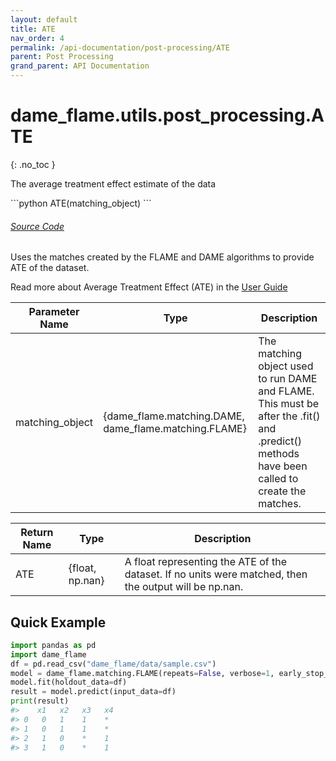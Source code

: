 ```yaml
---
layout: default
title: ATE
nav_order: 4
permalink: /api-documentation/post-processing/ATE
parent: Post Processing
grand_parent: API Documentation
---
```


# dame_flame.utils.post_processing.ATE
{: .no_toc }
 
The average treatment effect estimate of the data


<div class="code-example" markdown="1">
```python
ATE(matching_object)
```
</div>
<div id="source" class="language-markdown highlighter-rouge">
  <a class="number" href="#SourceCode"></a> 
  <a href="https://github.com/almost-matching-exactly/DAME-FLAME-Python-Package/blob/master/dame_flame/utils/post_processing.py#L36">
    <h6><u>Source Code</u></h6>
  </a>
</div>

Uses the matches created by the FLAME and DAME algorithms to provide ATE of the dataset.

Read more about Average Treatment Effect (ATE) in the [User Guide](../user-guide/Treatment-Effects.html)


| Parameter Name   | Type | Description |
|------------------|---------------------------------------------|---------|
| matching_object | {dame_flame.matching.DAME, dame_flame.matching.FLAME} | The matching object used to run DAME and FLAME. This must be after the .fit() and .predict() methods have been called to create the matches. |


| Return Name | Type | Description  |
|-------------|------| --------------------------------------------------------------------|
| ATE    | {float, np.nan} | A float representing the ATE of the dataset. If no units were matched, then the output will be np.nan. |


## Quick Example

```python
import pandas as pd
import dame_flame
df = pd.read_csv("dame_flame/data/sample.csv")
model = dame_flame.matching.FLAME(repeats=False, verbose=1, early_stop_iterations=False)
model.fit(holdout_data=df)
result = model.predict(input_data=df)
print(result)
#>    x1   x2   x3   x4
#> 0   0   1    1    *     
#> 1   0   1    1    *     
#> 2   1   0    *    1     
#> 3   1   0    *    1     
```
